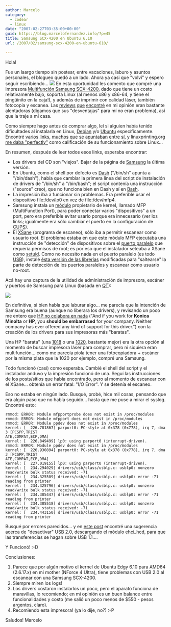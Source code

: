 ```yaml
---
author: Marcelo
category:
  - codear
  - linux
date: "2007-02-27T03:35:00+00:00"
guid: https://blog.marcelofernandez.info/?p=45
title: Samsung SCX-4200 en Ubuntu 6.10
url: /2007/02/samsung-scx-4200-en-ubuntu-610/

---
```

Hola!

Fue un laargo tiempo sin postear, entre vacaciones, laburo y asuntos personales, el blogueo quedó a un lado. Ahora ya casi que "volví" y espero seguir escribiendo...
[![](http://1.bp.blogspot.com/_nDZ247g0qSM/ReOWgIVHRuI/AAAAAAAAADA/504D5SV2X10/s200/h983.jpg)](http://1.bp.blogspot.com/_nDZ247g0qSM/ReOWgIVHRuI/AAAAAAAAADA/504D5SV2X10/s1600-h/h983.jpg)
En esta oportunidad les comento que compré una Impresora [Multifunción Samsung SCX-4200](http://www.samsung.com/ar/products/printers/multifunction/scx_4200.asp), dado que tiene un costo relativamente bajo, soporta Linux (al menos x86 y x86-64, y tiene el pingüinito en la caja!), y además de imprimir con calidad láser, también fotocopia y escanea. Las [reviews](http://www.vnunet.com/computeractive/hardware/2161916/review-samsung-scx-4200-multi) [que](http://reviews.cnet.com/Samsung_SCX_4200/4505-3181_7-31628074.html) [encontré](http://www.neoseeker.com/resourcelink.html?rlid=137144) en mi opinión eran bastante alentadoras (digamos que sus "desventajas" para mí no eran problema), así que la traje a mi casa.

Como siempre hago antes de comprar algo, leí si alguien había tenido dificultades al instalarla en Linux, [Debian](http://www.debian.org/) y/o [Ubuntu](http://www.ubuntu.com/) específicamente. Encontré [varios](http://ubuntuforums.org/showthread.php?t=245545&highlight=samsung+scx+4200) [links](http://ubuntuforums.org/showthread.php?t=341621&highlight=samsung+scx+4200), [muchos](http://news.u32.net/articles/2007/02/05/the-samsung-unified-linux-driver-installer-on-ubuntu) [que](http://www.ubuntuforums.org/showthread.php?t=287747) [se](http://mattgordon.wordpress.com/howto/installing-a-samsung-printer/) [apuntaban](http://openprinting.org/show_printer.cgi?recnum=Samsung-SCX_4200) [entre](http://jacobo.tarrio.org/Samsung_SCX-4200_on_Debian) [sí](http://www.elijahlofgren.com/ubuntu/#scx-4100), y linuxprinting.org [me daba "perfectly"](http://openprinting.org/show_printer.cgi?recnum=Samsung-SCX_4200) como calificación de su funcionamiento sobre Linux...

En resumen, después de leer todos esos links, esperaba encontrar:

- Los drivers del CD son "viejos". Bajar de la página de [Samsung](http://www.samsung.com.ar/) la última versión.
- En Ubuntu, como el shell por defecto es [Dash](http://en.wikipedia.org/wiki/Debian_Almquist_shell) ("/bin/sh" apunta a "/bin/dash"), había que cambiar la primera línea del script de instalación de drivers de "/bin/sh" a "/bin/bash"; el script contenía una instrucción ("source" creo), que no funciona bien en Dash y sí en [Bash](http://en.wikipedia.org/wiki/Bourne_again_shell).
- La impresión iba a funcionar sin problemas. Era preferible usar el dispositivo file:/dev/lp0 en vez de file:/dev/mfp4.
- Samsung instala un [módulo](http://en.wikipedia.org/wiki/Linux_Kernel_Module) propietario de kernel, llamado MFP (MultiFunction Port), para poder conectar varios "dispositivos" a un port, pero era preferible evitar usarlo porque era innecesario (ver los links; igualmente era sólo cambiar el puerto en la configuración de [CUPS](http://www.cups.org/)).
- El [XSane](http://www.xsane.org/) (programa de escaneo), sólo iba a permitir escanear como usuario root. El problema estaba en que este módulo MFP ejecutaba una instrucción de "detección" de dispositivos sobre el [puerto paralelo](http://en.wikipedia.org/wiki/Parallel_port) que requería permisos de root; es por eso que el instalador seteaba a XSane como [setuid](http://en.wikipedia.org/wiki/Setuid). Como no necesito nada en el puerto paralelo (es todo [USB](http://en.wikipedia.org/wiki/Usb)), instalé [ésta versión de las librerías](http://jacobo.tarrio.org/Samsung_SCX-4200_on_Debian) modificadas para "saltearse" la parte de detección de los puertos paralelos y escanear como usuario no-root.

Acá hay una captura de la utilidad de administración de impresora, escáner y puertos de Samsung para Linux (basada en [QT](http://www.trolltech.com/products/qt)):

[![](http://2.bp.blogspot.com/_nDZ247g0qSM/ReOd_YVHRwI/AAAAAAAAADU/wCKwkTT4GJQ/s400/samsung-admin.jpg)](http://2.bp.blogspot.com/_nDZ247g0qSM/ReOd_YVHRwI/AAAAAAAAADU/wCKwkTT4GJQ/s1600-h/samsung-admin.jpg)

En definitiva, si bien había que laburar algo... me parecía que la intención de Samsung era buena (aunque no liberara los drivers), y revisando un poco me entero que [HP no colabora en nada](http://foo2zjs.rkkda.com/) ("And if you work for **Konica Minolta** or **HP**, you **should be embarrased** for your company. Neither company has ever offered any kind of support for this driver.") con la creación de los drivers para sus impresoras más "baratas".

Una HP "barata" (una [1018](http://h10010.www1.hp.com/wwpc/es/es/ho/WF05a/6459-6609-6611-6611-6643-12370252.html) o una [1020](http://h10010.www1.hp.com/wwpc/es/es/sm/WF05a/6459-6609-6611-6611-6643-11597423.html), bastante mejor) era la otra opción al momento de buscar impresora láser para comprar, pero ni siquiera eran multifunción... como me parecía piola tener una fotocopiadora + escáner por la misma plata que la 1020 por ejemplo, compré una Samsung.

Todo funcionó (casi) como esperaba. Cambié el shell del script y el instalador anduvo y la impresión funcionó de una. Seguí las instrucciones de los posts/sitios que había encontrado, pero al momento de escanear con el XSane... obtenía un error fatal: "I/O Error". Y se detenía el escaneo.

Eso no estaba en ningún lado. Busqué, probé, hice mil cosas, pensando que era algún paso que no había seguido... hasta que me puse a mirar el syslog. Encontré esto:

```
rmmod: ERROR: Module mfpportprobe does not exist in /proc/modules
rmmod: ERROR: Module mfpport does not exist in /proc/modules
rmmod: ERROR: Module ppdev does not exist in /proc/modules
kernel: [  226.781867] parport0: PC-style at 0x378 (0x778), irq 7, dma 3 [PCSPP,TRIST
ATE,COMPAT,ECP,DMA]
kernel: [  226.849499] lp0: using parport0 (interrupt-driven).
rmmod: ERROR: Module ppdev does not exist in /proc/modules
kernel: [  226.930894] parport0: PC-style at 0x378 (0x778), irq 7, dma 3 [PCSPP,TRIST
ATE,COMPAT,ECP,DMA]
kernel: [  227.019155] lp0: using parport0 (interrupt-driven).
kernel: [  234.294029] drivers/usb/class/usblp.c: usblp0: nonzero read/write bulk status received: -71
kernel: [  234.325509] drivers/usb/class/usblp.c: usblp0: error -71 reading from printer
kernel: [  234.325796] drivers/usb/class/usblp.c: usblp0: nonzero read/write bulk status received: -71
kernel: [  234.385447] drivers/usb/class/usblp.c: usblp0: error -71 reading from printer
kernel: [  234.385518] drivers/usb/class/usblp.c: usblp0: nonzero read/write bulk status received: -71
kernel: [  234.443150] drivers/usb/class/usblp.c: usblp0: error -71 reading from printer
```

Busqué por errores parecidos... y en [este post](http://www.ussg.iu.edu/hypermail/linux/kernel/0402.3/1488.html) encontré una sugerencia acerca de "desactivar" USB 2.0, descargando el módulo ehci\_hcd, para que las transferencias se hagan sobre USB 1.1....

Y Funcionó! :-D

Conclusiones:

1. Parece que por algún motivo el kernel de Ubuntu Edgy 6.10 para AMD64 (2.6.17.x) en mi mother (NForce 4 Ultra), tiene problemas con USB 2.0 al escanear con una Samsung SCX-4200.
1. Siempre miren los logs!
1. Los drivers costaron instalarlos un poco, pero el aparato funciona de maravillas, lo recomiendo; en mi opinión es un buen balance entre funcionalidades y costo (me salió un poco menos de $550 - pesos argentos, claro).
1. Recomiendo esta impresora! (ya lo dije, no?) :-P

Saludos!
Marcelo
